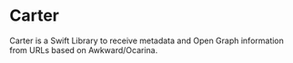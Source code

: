 # Carter

Carter is a Swift Library to receive metadata and Open Graph information from URLs based on Awkward/Ocarina.

